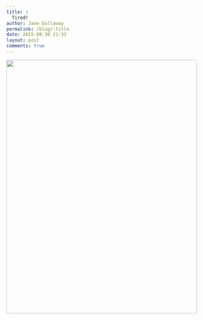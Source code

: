 ```yaml
---
title: |
  Tired!
author: Jane Dallaway
permalink: /blog/:title
date: 2015-08-30 21:33
layout: post
comments: true
---
```


<div><a href="//static.skitters.dallaway.com/tp_IMG_3214.JPG"><img src="//static.skitters.dallaway.com/tp_thumb_IMG_3214.JPG" width="500" height="667"/></a></div>



  




      
